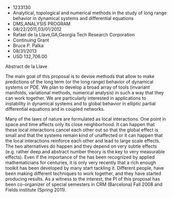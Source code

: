 
* 1233130
* Analytical, topological and numerical methods in the study of long range behavior in dynamical systems and differential equations
* DMS,ANALYSIS PROGRAM
* 08/22/2011,03/01/2012
* Rafael de la Llave,GA,Georgia Tech Research Corporation
* Continuing Grant
* Bruce P. Palka
* 08/31/2013
* USD 132,706.00

Abstract de la Llave

The main goal of this proposal is to devise methods that allow to make
predictions of the long term (or the long range) behavior of dynamical systems
or PDE. We plan to develop a broad array of tools (invariant manifolds,
variational methods, numerical analysis) in such a way that they can work
together. We are particularly interested in applications to instability in
dynamical systems and to global behavior in elliptic partial differential
equations and in coupled networks.

Many of the laws of nature are formulated as local interactions. One point in
space and time affects only its close neighborhood. It can happen that these
local interactions cancel each other out so that the global effect is small and
that the systems remain kind of unaffected or it can happen that the local
interactions reinforce each other and lead to large scale effects. The two
alternatives do happen and they depend on very subtle effects (e.g. rather deep
and abstract number theory is the key to very measurable effects). Even if the
importance of the has been recognized by applied mathematicians for centuries,
it is only very recently that a rich enough toolkit has been developed by many
start tackling it. Different people, have been making different techniques to
work together, and they have started producing results. As a witness to the
interest, the PI of this proposal has been co-organizer of special semesters in
CRM (Barcelona) Fall 2008 and Fields institute (Spring 2011).
